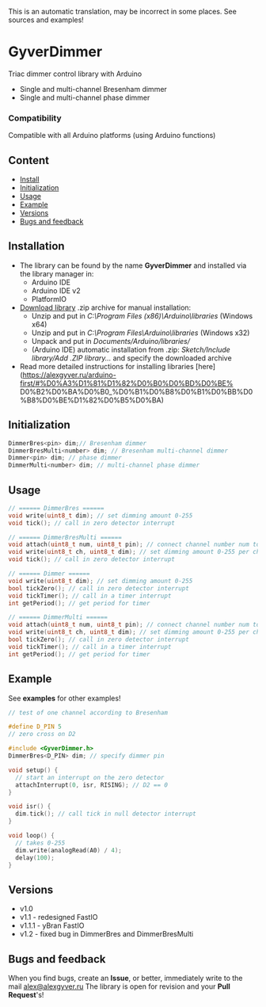 This is an automatic translation, may be incorrect in some places. See sources and examples!

# GyverDimmer
Triac dimmer control library with Arduino
- Single and multi-channel Bresenham dimmer
- Single and multi-channel phase dimmer

### Compatibility
Compatible with all Arduino platforms (using Arduino functions)

## Content
- [Install](#install)
- [Initialization](#init)
- [Usage](#usage)
- [Example](#example)
- [Versions](#versions)
- [Bugs and feedback](#feedback)

<a id="install"></a>
## Installation
- The library can be found by the name **GyverDimmer** and installed via the library manager in:
    - Arduino IDE
    - Arduino IDE v2
    - PlatformIO
- [Download library](https://github.com/GyverLibs/GyverDimmer/archive/refs/heads/main.zip) .zip archive for manual installation:
    - Unzip and put in *C:\Program Files (x86)\Arduino\libraries* (Windows x64)
    - Unzip and put in *C:\Program Files\Arduino\libraries* (Windows x32)
    - Unpack and put in *Documents/Arduino/libraries/*
    - (Arduino IDE) automatic installation from .zip: *Sketch/Include library/Add .ZIP library…* and specify the downloaded archive
- Read more detailed instructions for installing libraries [here] (https://alexgyver.ru/arduino-first/#%D0%A3%D1%81%D1%82%D0%B0%D0%BD%D0%BE% D0%B2%D0%BA%D0%B0_%D0%B1%D0%B8%D0%B1%D0%BB%D0%B8%D0%BE%D1%82%D0%B5%D0%BA)

<a id="init"></a>
## Initialization
```cpp
DimmerBres<pin> dim;// Bresenham dimmer
DimmerBresMulti<number> dim; // Bresenham multi-channel dimmer
Dimmer<pin> dim; // phase dimmer
DimmerMulti<number> dim; // multi-channel phase dimmer
```

<a id="usage"></a>
## Usage
```cpp
// ====== DimmerBres ======
void write(uint8_t dim); // set dimming amount 0-255
void tick(); // call in zero detector interrupt

// ====== DimmerBresMulti ======
void attach(uint8_t num, uint8_t pin); // connect channel number num to pin pin
void write(uint8_t ch, uint8_t dim); // set dimming amount 0-255 per channel ch
void tick(); // call in zero detector interrupt

// ====== Dimmer ======
void write(uint8_t dim); // set dimming amount 0-255
bool tickZero(); // call in zero detector interrupt
void tickTimer(); // call in a timer interrupt
int getPeriod(); // get period for timer

// ====== DimmerMulti ======
void attach(uint8_t num, uint8_t pin); // connect channel number num to pin pin
void write(uint8_t ch, uint8_t dim); // set dimming amount 0-255 per channel ch
bool tickZero(); // call in zero detector interrupt
void tickTimer(); // call in a timer interrupt
int getPeriod(); // get period for timer
```

<a id="example"></a>
## Example
See **examples** for other examples!
```cpp
// test of one channel according to Bresenham

#define D_PIN 5
// zero cross on D2

#include <GyverDimmer.h>
DimmerBres<D_PIN> dim; // specify dimmer pin

void setup() {
  // start an interrupt on the zero detector
  attachInterrupt(0, isr, RISING); // D2 == 0
}

void isr() {
  dim.tick(); // call tick in null detector interrupt
}

void loop() {
  // takes 0-255
  dim.write(analogRead(A0) / 4);
  delay(100);
}
```

<a id="versions"></a>
## Versions
- v1.0
- v1.1 - redesigned FastIO
- v1.1.1 - yBran FastIO
- v1.2 - fixed bug in DimmerBres and DimmerBresMulti

<a id="feedback"></a>
## Bugs and feedback
When you find bugs, create an **Issue**, or better, immediately write to the mail [alex@alexgyver.ru](mailto:alex@alexgyver.ru)
The library is open for revision and your **Pull Request**'s!
